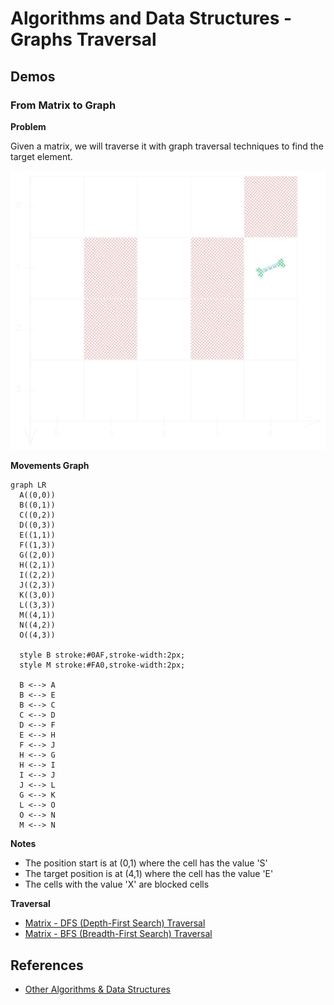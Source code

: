 # Algorithms and Data Structures - Graphs Traversal

## Demos

### From Matrix to Graph

**Problem**

Given a matrix, we will traverse it with graph traversal techniques to find the target element.

![Maze](./media/maze.svg)

**Movements Graph**
```mermaid
graph LR
  A((0,0))
  B((0,1))
  C((0,2))
  D((0,3))
  E((1,1))
  F((1,3))
  G((2,0))
  H((2,1))
  I((2,2))
  J((2,3))
  K((3,0))
  L((3,3))
  M((4,1))
  N((4,2))
  O((4,3))

  style B stroke:#0AF,stroke-width:2px;
  style M stroke:#FA0,stroke-width:2px;

  B <--> A
  B <--> E
  B <--> C
  C <--> D
  D <--> F
  E <--> H
  F <--> J
  H <--> G
  H <--> I
  I <--> J
  J <--> L
  G <--> K
  L <--> O
  O <--> N
  M <--> N
```

**Notes**
- The position start is at (0,1) where the cell has the value 'S'
- The target position is at (4,1) where the cell has the value 'E'
- The cells with the value 'X' are blocked cells

**Traversal**
- [Matrix - DFS (Depth-First Search) Traversal](./src/matrix_dfs.py)
- [Matrix - BFS (Breadth-First Search) Traversal](./src/matrix_bfs.py)


## References
- [Other Algorithms & Data Structures](https://github.com/NelsonBN/algorithms-data-structures)
